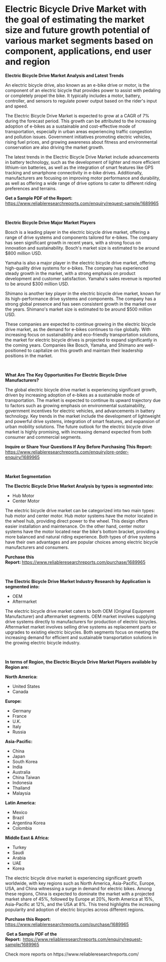 <p><h1>Electric Bicycle Drive Market with the goal of estimating the market size and future growth potential of various market segments based on component, applications, end user and region</h1></p><p><strong>Electric Bicycle Drive Market Analysis and Latest Trends</strong></p>
<p><p>An electric bicycle drive, also known as an e-bike drive or motor, is the component of an electric bicycle that provides power to assist with pedaling or completely propel the bike. It typically includes a motor, battery, controller, and sensors to regulate power output based on the rider's input and speed.</p><p>The Electric Bicycle Drive Market is expected to grow at a CAGR of 7% during the forecast period. This growth can be attributed to the increasing adoption of e-bikes as a sustainable and cost-effective mode of transportation, especially in urban areas experiencing traffic congestion and pollution issues. Government initiatives promoting electric vehicles, rising fuel prices, and growing awareness about fitness and environmental conservation are also driving the market growth.</p><p>The latest trends in the Electric Bicycle Drive Market include advancements in battery technology, such as the development of lighter and more efficient lithium-ion batteries, as well as the integration of smart features like GPS tracking and smartphone connectivity in e-bike drives. Additionally, manufacturers are focusing on improving motor performance and durability, as well as offering a wide range of drive options to cater to different riding preferences and terrains.</p></p>
<p><strong>Get a Sample PDF of the Report:&nbsp;</strong> <a href="https://www.reliableresearchreports.com/enquiry/request-sample/1689965">https://www.reliableresearchreports.com/enquiry/request-sample/1689965</a></p>
<p>&nbsp;</p>
<p><strong>Electric Bicycle Drive Major Market Players</strong></p>
<p><p>Bosch is a leading player in the electric bicycle drive market, offering a range of drive systems and components tailored for e-bikes. The company has seen significant growth in recent years, with a strong focus on innovation and sustainability. Bosch's market size is estimated to be around $800 million USD.</p><p>Yamaha is also a major player in the electric bicycle drive market, offering high-quality drive systems for e-bikes. The company has experienced steady growth in the market, with a strong emphasis on product development and customer satisfaction. Yamaha's sales revenue is reported to be around $300 million USD.</p><p>Shimano is another key player in the electric bicycle drive market, known for its high-performance drive systems and components. The company has a strong global presence and has seen consistent growth in the market over the years. Shimano's market size is estimated to be around $500 million USD.</p><p>These companies are expected to continue growing in the electric bicycle drive market, as the demand for e-bikes continues to rise globally. With increasing focus on sustainability and eco-friendly transportation solutions, the market for electric bicycle drives is projected to expand significantly in the coming years. Companies like Bosch, Yamaha, and Shimano are well-positioned to capitalize on this growth and maintain their leadership positions in the market.</p></p>
<p>&nbsp;</p>
<p><strong>What Are The Key Opportunities For Electric Bicycle Drive Manufacturers?</strong></p>
<p><p>The global electric bicycle drive market is experiencing significant growth, driven by increasing adoption of e-bikes as a sustainable mode of transportation. The market is expected to continue its upward trajectory due to factors such as growing emphasis on environmental sustainability, government incentives for electric vehicles, and advancements in battery technology. Key trends in the market include the development of lightweight and powerful drive systems, integration of smart features, and expansion of urban mobility solutions. The future outlook for the electric bicycle drive market is highly promising, with increasing demand expected from both consumer and commercial segments.</p></p>
<p><strong>Inquire or Share Your Questions If Any Before Purchasing This Report:</strong> <a href="https://www.reliableresearchreports.com/enquiry/pre-order-enquiry/1689965">https://www.reliableresearchreports.com/enquiry/pre-order-enquiry/1689965</a></p>
<p>&nbsp;</p>
<p><strong>Market Segmentation</strong></p>
<p><strong>The Electric Bicycle Drive Market Analysis by types is segmented into:</strong></p>
<p><ul><li>Hub Motor</li><li>Center Motor</li></ul></p>
<p><p>The electric bicycle drive market can be categorized into two main types: hub motor and center motor. Hub motor systems have the motor located in the wheel hub, providing direct power to the wheel. This design offers easier installation and maintenance. On the other hand, center motor systems have the motor located near the bike's bottom bracket, providing a more balanced and natural riding experience. Both types of drive systems have their own advantages and are popular choices among electric bicycle manufacturers and consumers.</p></p>
<p><strong>Purchase this Report:&nbsp;</strong><a href="https://www.reliableresearchreports.com/purchase/1689965">https://www.reliableresearchreports.com/purchase/1689965</a></p>
<p>&nbsp;</p>
<p><strong>The Electric Bicycle Drive Market Industry Research by Application is segmented into:</strong></p>
<p><ul><li>OEM</li><li>Aftermarket</li></ul></p>
<p><p>The electric bicycle drive market caters to both OEM (Original Equipment Manufacturer) and aftermarket segments. OEM market involves supplying drive systems directly to manufacturers for production of electric bicycles. Aftermarket market involves selling drive systems as replacement parts or upgrades to existing electric bicycles. Both segments focus on meeting the increasing demand for efficient and sustainable transportation solutions in the growing electric bicycle industry.</p></p>
<p>&nbsp;</p>
<p><strong>In terms of Region, the Electric Bicycle Drive Market Players available by Region are:</strong></p>
<p>
    <p> <strong> North America: </strong>
        <ul>
            <li>United States</li>
            <li>Canada</li>
        </ul>
        </p> 
    <p> <strong> Europe: </strong>
        <ul>
            <li>Germany</li>
            <li>France</li>
            <li>U.K.</li>
            <li>Italy</li>
            <li>Russia</li>
        </ul>
        </p> 
    <p> <strong> Asia-Pacific: </strong>
        <ul>
            <li>China</li>
            <li>Japan</li>
            <li>South Korea</li>
            <li>India</li>
            <li>Australia</li>
            <li>China Taiwan</li>
            <li>Indonesia</li>
            <li>Thailand</li>
            <li>Malaysia</li>
        </ul>
        </p> 
    <p> <strong> Latin America: </strong>
        <ul>
            <li>Mexico</li>
            <li>Brazil</li>
            <li>Argentina Korea</li>
            <li>Colombia</li>
        </ul>
        </p> 
    <p> <strong> Middle East & Africa: </strong>
        <ul>
            <li>Turkey</li>
            <li>Saudi</li>
            <li>Arabia</li>
            <li>UAE</li>
            <li>Korea</li>
        </ul>
    </p>
    </p>
<p><p>The electric bicycle drive market is experiencing significant growth worldwide, with key regions such as North America, Asia-Pacific, Europe, USA, and China witnessing a surge in demand for electric bikes. Among these regions, China is expected to dominate the market with a projected market share of 45%, followed by Europe at 20%, North America at 15%, Asia-Pacific at 12%, and the USA at 8%. This trend highlights the increasing popularity and adoption of electric bicycles across different regions.</p></p>
<p><strong>Purchase this Report: </strong><a href="https://www.reliableresearchreports.com/purchase/1689965">https://www.reliableresearchreports.com/purchase/1689965</a></p>
<p>&nbsp;<strong>Get a Sample PDF of the Report:&nbsp;&nbsp;</strong><a href="https://www.reliableresearchreports.com/enquiry/request-sample/1689965">https://www.reliableresearchreports.com/enquiry/request-sample/1689965</a></p>
<p><strong></strong></p>
<p>Check more reports on https://www.reliableresearchreports.com/</p>